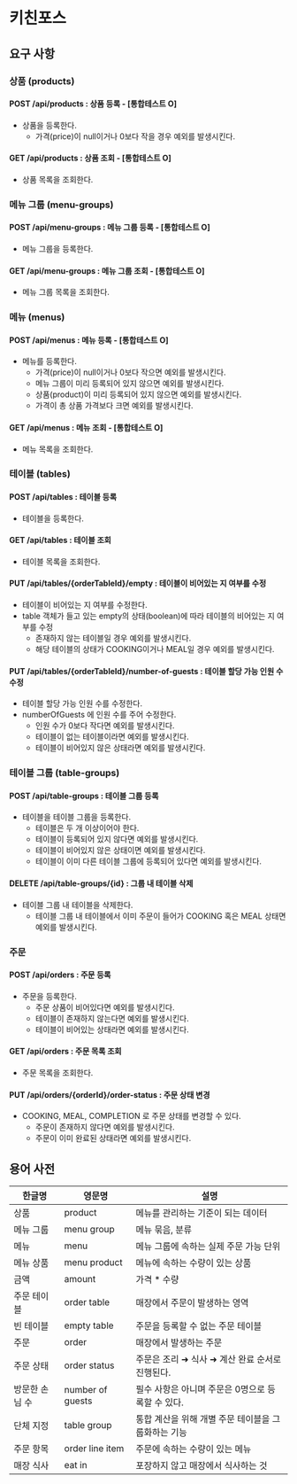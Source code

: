 # 키친포스

## 요구 사항

### 상품 (products)
#### POST /api/products : 상품 등록 - [통합테스트 O] 
- 상품을 등록한다. 
  - 가격(price)이 null이거나 0보다 작을 경우 예외를 발생시킨다. 

#### GET /api/products : 상품 조회 - [통합테스트 O]
- 상품 목록을 조회한다.

### 메뉴 그룹 (menu-groups)

#### POST /api/menu-groups : 메뉴 그룹 등록 - [통합테스트 O]
- 메뉴 그룹을 등록한다.

#### GET /api/menu-groups : 메뉴 그룹 조회 - [통합테스트 O]
- 메뉴 그룹 목록을 조회한다.

### 메뉴 (menus)

#### POST /api/menus : 메뉴 등록 - [통합테스트 O]
- 메뉴를 등록한다.
    - 가격(price)이 null이거나 0보다 작으면 예외를 발생시킨다.
    - 메뉴 그룹이 미리 등록되어 있지 않으면 예외를 발생시킨다.
    - 상품(product)이 미리 등록되어 있지 않으면 예외를 발생시킨다.
    - 가격이 총 상품 가격보다 크면 예외를 발생시킨다.

#### GET /api/menus : 메뉴 조회 - [통합테스트 O]
- 메뉴 목록을 조회한다.

### 테이블 (tables)

#### POST /api/tables : 테이블 등록
- 테이블을 등록한다.

#### GET /api/tables : 테이블 조회
- 테이블 목록을 조회한다.

#### PUT /api/tables/{orderTableId}/empty : 테이블이 비어있는 지 여부를 수정
- 테이블이 비어있는 지 여부를 수정한다.
- table 객체가 들고 있는 empty의 상태(boolean)에 따라 테이블의 비어있는 지 여부를 수정 
    - 존재하지 않는 테이블일 경우 예외를 발생시킨다.
    - 해당 테이블의 상태가 COOKING이거나 MEAL일 경우 예외를 발생시킨다.

#### PUT /api/tables/{orderTableId}/number-of-guests : 테이블 할당 가능 인원 수 수정
- 테이블 할당 가능 인원 수를 수정한다.
- numberOfGuests 에 인원 수를 주어 수정한다.
    - 인원 수가 0보다 작다면 예외를 발생시킨다.
    - 테이블이 없는 테이블이라면 예외를 발생시킨다.
    - 테이블이 비어있지 않은 상태라면 예외를 발생시킨다.

### 테이블 그룹 (table-groups)
#### POST /api/table-groups : 테이블 그룹 등록
- 테이블을 테이블 그룹을 등록한다.
    - 테이블은 두 개 이상이어야 한다.
    - 테이블이 등록되어 있지 않다면 예외를 발생시킨다.
    - 테이블이 비어있지 않은 상태이면 예외를 발생시킨다.
    - 테이블이 이미 다른 테이블 그룹에 등록되어 있다면 예외를 발생시킨다.

#### DELETE /api/table-groups/{id} : 그룹 내 테이블 삭제
- 테이블 그룹 내 테이블을 삭제한다.
    - 테이블 그룹 내 테이블에서 이미 주문이 들어가 COOKING 혹은 MEAL 상태면 예외를 발생시킨다.

### 주문
#### POST /api/orders : 주문 등록
- 주문을 등록한다.
    - 주문 상품이 비어있다면 예외를 발생시킨다.
    - 테이블이 존재하지 않는다면 예외를 발생시킨다.
    - 테이블이 비어있는 상태라면 예외를 발생시킨다.

#### GET /api/orders : 주문 목록 조회
- 주문 목록을 조회한다.

#### PUT /api/orders/{orderId}/order-status : 주문 상태 변경
- COOKING, MEAL, COMPLETION 로 주문 상태를 변경할 수 있다.
    - 주문이 존재하지 않다면 예외를 발생시킨다.
    - 주문이 이미 완료된 상태라면 예외를 발생시킨다.

## 용어 사전

| 한글명 | 영문명 | 설명 |
| --- | --- | --- |
| 상품 | product | 메뉴를 관리하는 기준이 되는 데이터 |
| 메뉴 그룹 | menu group | 메뉴 묶음, 분류 |
| 메뉴 | menu | 메뉴 그룹에 속하는 실제 주문 가능 단위 |
| 메뉴 상품 | menu product | 메뉴에 속하는 수량이 있는 상품 |
| 금액 | amount | 가격 * 수량 |
| 주문 테이블 | order table | 매장에서 주문이 발생하는 영역 |
| 빈 테이블 | empty table | 주문을 등록할 수 없는 주문 테이블 |
| 주문 | order | 매장에서 발생하는 주문 |
| 주문 상태 | order status | 주문은 조리 ➜ 식사 ➜ 계산 완료 순서로 진행된다. |
| 방문한 손님 수 | number of guests | 필수 사항은 아니며 주문은 0명으로 등록할 수 있다. |
| 단체 지정 | table group | 통합 계산을 위해 개별 주문 테이블을 그룹화하는 기능 |
| 주문 항목 | order line item | 주문에 속하는 수량이 있는 메뉴 |
| 매장 식사 | eat in | 포장하지 않고 매장에서 식사하는 것 |
